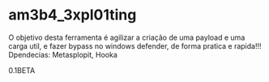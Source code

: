 # am3b4_3xpl01ting
O objetivo desta ferramenta é agilizar a criação de uma payload e uma carga util, e fazer bypass no windows defender, de forma pratica e rapida!!!
Dpendecias: Metasplopit, Hooka

0.1BETA

